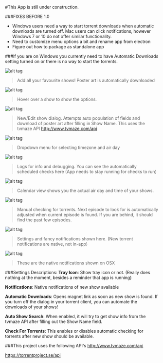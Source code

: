 #This App is still under construction.

###FIXES BEFORE 1.0
<ul>
<li>Windows users need a way to start torrent downloads when automatic downloads are turned off. Mac users can click notifications, however Windows 7 or 10 do not offer similar functionality.</li>
<li>Need to customize menu options a bit and rename app from electron</li>
<li>Figure out how to package as standalone app</li>
</ul>

###If you are on Windows you currently need to have Automatic Downloads setting turned on or there is no way to start the torrents.

![alt tag](http://jasongodson.com/blog/wp-content/uploads/2016/07/Screen-Shot-2016-07-23-at-9.48.13-PM-1024x650.png)
>Add all your favourite shows! Poster art is automatically downloaded

![alt tag](http://jasongodson.com/blog/wp-content/uploads/2016/07/Screen-Shot-2016-07-23-at-9.48.20-PM-1024x650.png)
>Hover over a show to show the options.

![alt tag](http://jasongodson.com/blog/wp-content/uploads/2016/07/Screen-Shot-2016-07-23-at-5.17.04-PM-1024x650.png)
>New/Edit show dialog. Attempts auto population of fields and download of poster art after filling in Show Name. This uses the tvmaze API http://www.tvmaze.com/api

![alt tag](http://jasongodson.com/blog/wp-content/uploads/2016/07/Screen-Shot-2016-07-23-at-5.17.57-PM-1024x650.png)
>Dropdown menu for selecting timezone and air day

![alt tag](http://jasongodson.com/blog/wp-content/uploads/2016/07/Screen-Shot-2016-07-23-at-5.13.19-PM-1024x650.png)
>Logs for info and debugging. You can see the automatically scheduled checks here (App needs to stay running for checks to run)

![alt tag](http://jasongodson.com/blog/wp-content/uploads/2016/07/Screen-Shot-2016-07-23-at-5.14.00-PM-1024x650.png)
>Calendar view shows you the actual air day and time of your shows.

![alt tag](http://jasongodson.com/blog/wp-content/uploads/2016/07/Screen-Shot-2016-07-23-at-9.50.46-PM-1024x650.png)
>Manual checking for torrents. Next episode to look for is automatically adjusted when current episode is found. If you are behind, it should find the past few episodes.

![alt tag](http://jasongodson.com/blog/wp-content/uploads/2016/07/Screen-Shot-2016-07-23-at-5.14.10-PM-1024x650.png)
>Settings and fancy notifications shown here. (New torrent notifications are native, not in-app)

![alt tag](http://www.jasongodson.com/public/images/torrent-notifier/osx/Native%20Notifications.png)
>These are the native notifications shown on OSX

###Settings Descriptions:
**Tray Icon**: Show tray icon or not. (Really does nothing at the moment, besides a reminder that app is running)

**Notifications**: Native notifications of new show available

**Automatic Downloads**: Opens magnet link as soon as new show is found. If you turn off the dialog in your torrent client, you can automate the downloads of your shows!

**Auto Show Search**: When enabled, it will try to get show info from the tvmaze API after filling out the Show Name field.

**Check For Torrents**: This enables or disables automatic checking for torrents after new show should be available.


###This project uses the following API's
http://www.tvmaze.com/api

https://torrentproject.se/api
